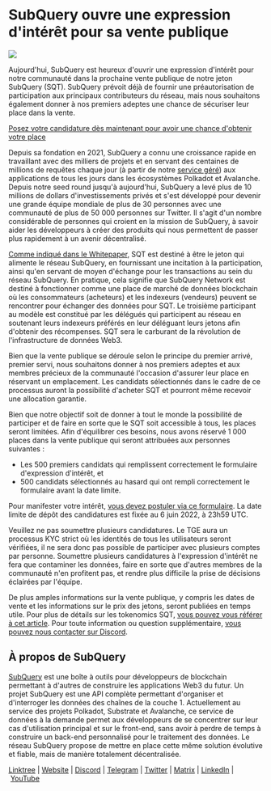 # SubQuery ouvre une expression d'intérêt pour sa vente publique

![](https://miro.medium.com/max/1400/1*oPs8f6r1427cPwlsE1eyRw.png)

Aujourd'hui, SubQuery est heureux d'ouvrir une expression d'intérêt pour notre communauté dans la prochaine vente publique de notre jeton SubQuery (SQT). SubQuery prévoit déjà de fournir une préautorisation de participation aux principaux contributeurs du réseau, mais nous souhaitons également donner à nos premiers adeptes une chance de sécuriser leur place dans la vente.

[Posez votre candidature dès maintenant pour avoir une chance d'obtenir votre place](https://docs.google.com/forms/d/e/1FAIpQLSc3V_1TrTmBcSxNTuG8xPnPODJkwj5PhWrnlPHlKzcIFk8cqQ/viewform?usp=sf_link)

Depuis sa fondation en 2021, SubQuery a connu une croissance rapide en travaillant avec des milliers de projets et en servant des centaines de millions de requêtes chaque jour (à partir de notre [service géré](https://managedservice.subquery.networks)) aux applications de tous les jours dans les écosystèmes Polkadot et Avalanche. Depuis notre seed round jusqu'à aujourd'hui, SubQuery a levé plus de 10 millions de dollars d'investissements privés et s'est développé pour devenir une grande équipe mondiale de plus de 30 personnes avec une communauté de plus de 50 000 personnes sur Twitter. Il s'agit d'un nombre considérable de personnes qui croient en la mission de SubQuery, à savoir aider les développeurs à créer des produits qui nous permettent de passer plus rapidement à un avenir décentralisé.

[Comme indiqué dans le Whitepaper](https://static.subquery.network/whitepaper.pdf), SQT est destiné à être le jeton qui alimente le réseau SubQuery, en fournissant une incitation à la participation, ainsi qu'en servant de moyen d'échange pour les transactions au sein du réseau SubQuery. En pratique, cela signifie que SubQuery Network est destiné à fonctionner comme une place de marché de données blockchain où les consommateurs (acheteurs) et les indexeurs (vendeurs) peuvent se rencontrer pour échanger des données pour SQT. Le troisième participant au modèle est constitué par les délégués qui participent au réseau en soutenant leurs indexeurs préférés en leur déléguant leurs jetons afin d'obtenir des récompenses. SQT sera le carburant de la révolution de l'infrastructure de données Web3.

Bien que la vente publique se déroule selon le principe du premier arrivé, premier servi, nous souhaitons donner à nos premiers adeptes et aux membres précieux de la communauté l'occasion d'assurer leur place en réservant un emplacement. Les candidats sélectionnés dans le cadre de ce processus auront la possibilité d'acheter SQT et pourront même recevoir une allocation garantie.

Bien que notre objectif soit de donner à tout le monde la possibilité de participer et de faire en sorte que le SQT soit accessible à tous, les places seront limitées. Afin d'équilibrer ces besoins, nous avons réservé 1 000 places dans la vente publique qui seront attribuées aux personnes suivantes :

- Les 500 premiers candidats qui remplissent correctement le formulaire d'expression d'intérêt, et
- 500 candidats sélectionnés au hasard qui ont rempli correctement le formulaire avant la date limite.

Pour manifester votre intérêt, [vous devez postuler via ce formulaire](https://docs.google.com/forms/d/e/1FAIpQLSc3V_1TrTmBcSxNTuG8xPnPODJkwj5PhWrnlPHlKzcIFk8cqQ/viewform?usp=sf_link). La date limite de dépôt des candidatures est fixée au 6 juin 2022, à 23h59 UTC.

Veuillez ne pas soumettre plusieurs candidatures. Le TGE aura un processus KYC strict où les identités de tous les utilisateurs seront vérifiées, il ne sera donc pas possible de participer avec plusieurs comptes par personne. Soumettre plusieurs candidatures à l'expression d'intérêt ne fera que contaminer les données, faire en sorte que d'autres membres de la communauté n'en profitent pas, et rendre plus difficile la prise de décisions éclairées par l'équipe.

De plus amples informations sur la vente publique, y compris les dates de vente et les informations sur le prix des jetons, seront publiées en temps utile. Pour plus de détails sur les tokenomics SQT, [vous pouvez vous référer à cet article](./20211220-tokenomics.md). Pour toute information ou question supplémentaire, [vous pouvez nous contacter sur Discord](https://discord.com/invite/subquery).

## À propos de SubQuery

[SubQuery](https://subquery.network/) est une boîte à outils pour développeurs de blockchain permettant à d'autres de construire les applications Web3 du futur. Un projet SubQuery est une API complète permettant d'organiser et d'interroger les données des chaînes de la couche 1. Actuellement au service des projets Polkadot, Substrate et Avalanche, ce service de données à la demande permet aux développeurs de se concentrer sur leur cas d'utilisation principal et sur le front-end, sans avoir à perdre de temps à construire un back-end personnalisé pour le traitement des données. Le réseau SubQuery propose de mettre en place cette même solution évolutive et fiable, mais de manière totalement décentralisée.

​​[Linktree](https://linktr.ee/subquerynetwork) | [Website](https://subquery.network/) | [Discord](https://discord.com/invite/78zg8aBSMG) | [Telegram](https://t.me/subquerynetwork) | [Twitter](https://twitter.com/subquerynetwork) | [Matrix](https://matrix.to/#/#subquery:matrix.org) | [LinkedIn](https://www.linkedin.com/company/subquery) | [YouTube](https://www.youtube.com/channel/UCi1a6NUUjegcLHDFLr7CqLw)
